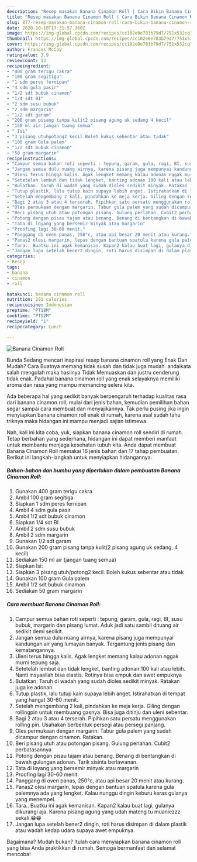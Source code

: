 ```yaml
---
description: "Resep masakan Banana Cinamon Roll | Cara Bikin Banana Cinamon Roll Yang Lezat"
title: "Resep masakan Banana Cinamon Roll | Cara Bikin Banana Cinamon Roll Yang Lezat"
slug: 877-resep-masakan-banana-cinamon-roll-cara-bikin-banana-cinamon-roll-yang-lezat
date: 2020-10-10T17:31:57.360Z
image: https://img-global.cpcdn.com/recipes/cc102e0e783b79d7/751x532cq70/banana-cinamon-roll-foto-resep-utama.jpg
thumbnail: https://img-global.cpcdn.com/recipes/cc102e0e783b79d7/751x532cq70/banana-cinamon-roll-foto-resep-utama.jpg
cover: https://img-global.cpcdn.com/recipes/cc102e0e783b79d7/751x532cq70/banana-cinamon-roll-foto-resep-utama.jpg
author: Frances McCoy
ratingvalue: 3.9
reviewcount: 13
recipeingredient:
- "400 gram terigu cakra"
- "100 gram segitiga"
- "1 sdm peres fernipan"
- "4 sdm gula pasir"
- "1/2 sdt bubuk cinamon"
- "1/4 sdt BI"
- "2 sdm susu bubuk"
- "2 sdm margarin"
- "1/2 sdt garam"
- "200 gram pisang tanpa kulit2 pisang agung uk sedang 4 kecil"
- "150 ml air jangan tuang semua"
- " Isi"
- "3 pisang utuhpotong2 kecil Boleh kukus sebentar atau tidak"
- "100 gram Gula palem"
- "1/2 sdt bubuk cinamon"
- "50 gram margarin"
recipeinstructions:
- "Campur semua bahan roti seperti : tepung, garam, gula, ragi, BI, susu bubuk, margarin dan pisang lumat. Aduk jadi satu sambil dituang air sedikit demi sedikit."
- "Jangan semua dulu nuang airnya, karena pisang juga mempunyai kandungan air yang lumayan banyak. Tergantung jenis pisang dan kematangannya."
- "Uleni terus hingga kalis. Agak lengket memang kalau adonan nggak murni tepung saja."
- "Setetelah lembut dan tidak lengket, banting adonan 100 kali atau lebih. Nanti insyaallah bisa elastis. Rotinya bisa empuk dan awet empuknya"
- "Bulatkan. Taruh di wadah yang sudah dioles sedikit minyak. Ratakan juga ke adonan."
- "Tutup plastik, lalu tutup kain supaya lebih anget. Istirahatkan di tempat yang hangat 30-60 menit."
- "Setelah mengembang 2 kali, pindahkan ke meja kerja. Giling dengan rollingpin untuk membuang gasnya. Bisa juga ditinju dan uleni sebentar."
- "Bagi 2 atau 3 atau 4 terserah. Pipihkan satu persatu menggunakan rolling pin. Usahakan berbentuk persegi atau persegi panjang."
- "Oles permukaan dengan margarin. Tabur gula palem yang sudah dicampur dengan cinamon. Ratakan."
- "Beri pisang utuh atau potongan pisang. Gulung perlahan. Cubit2 perbatasannya"
- "Potong dengan pisau tajam atau benang. Benang di bentangkan di bawah gulungan adonan. Tarik sisinta berlawanan."
- "Tata di loyang yang bersemir minyak atau margarin"
- "Proofing lagi 30-60 menit."
- "Panggang di oven panas, 250°c, atau api besar 20 menit atau kurang."
- "Panas2 olesi margarin, lepas dengan bantuan spatula karena gula palemnya ada yang lengket. Kalau nunggu dingin keburu keras gulanya yang menempel."
- "Tara.. Buatku ini agak kemanisan. Kapan2 kalau buat lagi, gulanya dikurangi aja. Karena pisang agung yang udah mateng tu muaniezzz sekali.😁😁"
- "Jangan lupa setelah bener2 dingin, roti harus disimpan di dalam plastik atau wadah kedap udara supaya awet empuknya."
categories:
- Resep
tags:
- banana
- cinamon
- roll

katakunci: banana cinamon roll 
nutrition: 291 calories
recipecuisine: Indonesian
preptime: "PT18M"
cooktime: "PT52M"
recipeyield: "1"
recipecategory: Lunch

---
```



![Banana Cinamon Roll](https://img-global.cpcdn.com/recipes/cc102e0e783b79d7/751x532cq70/banana-cinamon-roll-foto-resep-utama.jpg)

Bunda Sedang mencari inspirasi resep banana cinamon roll yang Enak Dan Mudah? Cara Buatnya memang tidak susah dan tidak juga mudah. andaikata salah mengolah maka hasilnya Tidak Memuaskan dan justru cenderung tidak enak. Padahal banana cinamon roll yang enak selayaknya memiliki aroma dan rasa yang mampu memancing selera kita.



Ada beberapa hal yang sedikit banyak berpengaruh terhadap kualitas rasa dari banana cinamon roll, mulai dari jenis bahan, kemudian pemilihan bahan segar sampai cara membuat dan menyajikannya. Tak perlu pusing jika ingin menyiapkan banana cinamon roll enak di rumah, karena asal sudah tahu triknya maka hidangan ini mampu menjadi sajian istimewa.


Nah, kali ini kita coba, yuk, siapkan banana cinamon roll sendiri di rumah. Tetap berbahan yang sederhana, hidangan ini dapat memberi manfaat untuk membantu menjaga kesehatan tubuh kita. Anda dapat membuat Banana Cinamon Roll memakai 16 jenis bahan dan 17 tahap pembuatan. Berikut ini langkah-langkah untuk menyiapkan hidangannya.

<!--inarticleads1-->

##### Bahan-bahan dan bumbu yang diperlukan dalam pembuatan Banana Cinamon Roll:

1. Gunakan 400 gram terigu cakra
1. Ambil 100 gram segitiga
1. Siapkan 1 sdm peres fernipan
1. Ambil 4 sdm gula pasir
1. Ambil 1/2 sdt bubuk cinamon
1. Siapkan 1/4 sdt BI
1. Ambil 2 sdm susu bubuk
1. Ambil 2 sdm margarin
1. Gunakan 1/2 sdt garam
1. Gunakan 200 gram pisang tanpa kulit(2 pisang agung uk sedang, 4 kecil)
1. Sediakan 150 ml air (jangan tuang semua)
1. Siapkan  Isi:
1. Siapkan 3 pisang utuh/potong2 kecil. Boleh kukus sebentar atau tidak
1. Gunakan 100 gram Gula palem
1. Ambil 1/2 sdt bubuk cinamon
1. Sediakan 50 gram margarin




<!--inarticleads2-->

##### Cara membuat Banana Cinamon Roll:

1. Campur semua bahan roti seperti : tepung, garam, gula, ragi, BI, susu bubuk, margarin dan pisang lumat. Aduk jadi satu sambil dituang air sedikit demi sedikit.
1. Jangan semua dulu nuang airnya, karena pisang juga mempunyai kandungan air yang lumayan banyak. Tergantung jenis pisang dan kematangannya.
1. Uleni terus hingga kalis. Agak lengket memang kalau adonan nggak murni tepung saja.
1. Setetelah lembut dan tidak lengket, banting adonan 100 kali atau lebih. Nanti insyaallah bisa elastis. Rotinya bisa empuk dan awet empuknya
1. Bulatkan. Taruh di wadah yang sudah dioles sedikit minyak. Ratakan juga ke adonan.
1. Tutup plastik, lalu tutup kain supaya lebih anget. Istirahatkan di tempat yang hangat 30-60 menit.
1. Setelah mengembang 2 kali, pindahkan ke meja kerja. Giling dengan rollingpin untuk membuang gasnya. Bisa juga ditinju dan uleni sebentar.
1. Bagi 2 atau 3 atau 4 terserah. Pipihkan satu persatu menggunakan rolling pin. Usahakan berbentuk persegi atau persegi panjang.
1. Oles permukaan dengan margarin. Tabur gula palem yang sudah dicampur dengan cinamon. Ratakan.
1. Beri pisang utuh atau potongan pisang. Gulung perlahan. Cubit2 perbatasannya
1. Potong dengan pisau tajam atau benang. Benang di bentangkan di bawah gulungan adonan. Tarik sisinta berlawanan.
1. Tata di loyang yang bersemir minyak atau margarin
1. Proofing lagi 30-60 menit.
1. Panggang di oven panas, 250°c, atau api besar 20 menit atau kurang.
1. Panas2 olesi margarin, lepas dengan bantuan spatula karena gula palemnya ada yang lengket. Kalau nunggu dingin keburu keras gulanya yang menempel.
1. Tara.. Buatku ini agak kemanisan. Kapan2 kalau buat lagi, gulanya dikurangi aja. Karena pisang agung yang udah mateng tu muaniezzz sekali.😁😁
1. Jangan lupa setelah bener2 dingin, roti harus disimpan di dalam plastik atau wadah kedap udara supaya awet empuknya.




Bagaimana? Mudah bukan? Itulah cara menyiapkan banana cinamon roll yang bisa Anda praktikkan di rumah. Semoga bermanfaat dan selamat mencoba!
